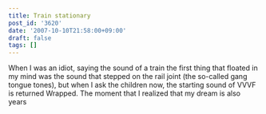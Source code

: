 ```yaml
---
title: Train stationary
post_id: '3620'
date: '2007-10-10T21:58:00+09:00'
draft: false
tags: []
---
```


When I was an idiot, saying the sound of a train the first thing that floated in my mind was the sound that stepped on the rail joint (the so-called gang tongue tones), but when I ask the children now, the starting sound of VVVF is returned Wrapped. The moment that I realized that my dream is also years
